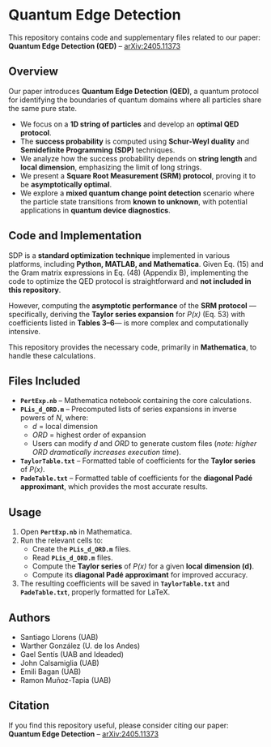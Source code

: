# Quantum Edge Detection

This repository contains code and supplementary files related to our paper:  
**Quantum Edge Detection (QED)** – [arXiv:2405.11373](https://arxiv.org/abs/2405.11373)  

## Overview

Our paper introduces **Quantum Edge Detection (QED)**, a quantum protocol for identifying the boundaries of quantum domains where all particles share the same pure state.  

- We focus on a **1D string of particles** and develop an **optimal QED protocol**.  
- The **success probability** is computed using **Schur-Weyl duality** and **Semidefinite Programming (SDP)** techniques.  
- We analyze how the success probability depends on **string length** and **local dimension**, emphasizing the limit of long strings.  
- We present a **Square Root Measurement (SRM) protocol**, proving it to be **asymptotically optimal**.  
- We explore a **mixed quantum change point detection** scenario where the particle state transitions from **known to unknown**, with potential applications in **quantum device diagnostics**.  

## Code and Implementation  

SDP is a **standard optimization technique** implemented in various platforms, including **Python, MATLAB, and Mathematica**. Given Eq. (15) and the Gram matrix expressions in Eq. (48) (Appendix B), implementing the code to optimize the QED protocol is straightforward and **not included in this repository**.  

However, computing the **asymptotic performance** of the **SRM protocol** —specifically, deriving the **Taylor series expansion** for *P(x)* (Eq. 53) with coefficients listed in **Tables 3–6**— is more complex and computationally intensive.  

This repository provides the necessary code, primarily in **Mathematica**, to handle these calculations.  

## Files Included  

- **`PertExp.nb`** – Mathematica notebook containing the core calculations.  
- **`PLis_d_ORD.m`** – Precomputed lists of series expansions in inverse powers of *N*, where:  
  - *d* = local dimension  
  - *ORD* = highest order of expansion  
  - Users can modify *d* and *ORD* to generate custom files (*note: higher ORD dramatically increases execution time*).  
- **`TaylorTable.txt`** – Formatted table of coefficients for the **Taylor series** of *P(x)*.  
- **`PadeTable.txt`** – Formatted table of coefficients for the **diagonal Padé approximant**, which provides the most accurate results.  

## Usage  

1. Open **`PertExp.nb`** in Mathematica.  
2. Run the relevant cells to: 
   - Create the **`PLis_d_ORD.m`** files. 
   - Read **`PLis_d_ORD.m`** files.  
   - Compute the **Taylor series** of *P(x)* for a given **local dimension (d)**.  
   - Compute its **diagonal Padé approximant** for improved accuracy.  
3. The resulting coefficients will be saved in **`TaylorTable.txt`** and **`PadeTable.txt`**, properly formatted for LaTeX.  

## Authors

- Santiago Llorens (UAB)
- Warther González (U. de los Andes)
- Gael Sentís (UAB and Ideaded)
- John Calsamiglia (UAB)
- Emili Bagan (UAB)
- Ramon Muñoz-Tapia (UAB)



## Citation  

If you find this repository useful, please consider citing our paper:  
**Quantum Edge Detection** – [arXiv:2405.11373](https://arxiv.org/abs/2405.11373)  
